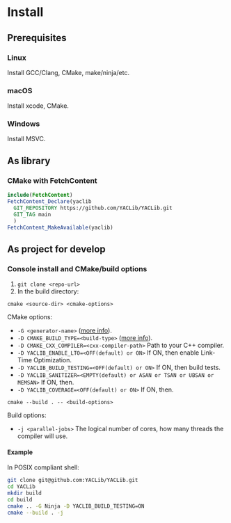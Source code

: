 # Install

## Prerequisites

### Linux

Install GCC/Clang, CMake, make/ninja/etc.

### macOS

Install xcode, CMake.

### Windows

Install MSVC.

## As library

### CMake with FetchContent

```cmake
include(FetchContent)
FetchContent_Declare(yaclib
  GIT_REPOSITORY https://github.com/YACLib/YACLib.git
  GIT_TAG main
  )
FetchContent_MakeAvailable(yaclib)
```

## As project for develop

### Console install and CMake/build options

1. `git clone <repo-url>`
2. In the build directory:

```
cmake <source-dir> <cmake-options>
```

CMake options:

* `-G <generator-name>`
  ([more info](https://cmake.org/cmake/help/latest/manual/cmake.1.html#options)).
* `-D CMAKE_BUILD_TYPE=<build-type>`
  ([more info](https://cmake.org/cmake/help/latest/variable/CMAKE_BUILD_TYPE.html)).
* `-D CMAKE_CXX_COMPILER=<cxx-compiler-path>`
  Path to your C++ compiler.
* `-D YACLIB_ENABLE_LTO=<OFF(default) or ON>`
  If ON, then enable Link-Time Optimization.
* `-D YACLIB_BUILD_TESTING=<OFF(default) or ON>`
  If ON, then build tests.
* `-D YACLIB_SANITIZER=<EMPTY(default) or ASAN or TSAN or UBSAN or MEMSAN>`
  If ON, then.
* `-D YACLIB_COVERAGE=<OFF(default) or ON>`
  If ON, then.

```
cmake --build . -- <build-options>
```

Build options:

* `-j <parallel-jobs>`
  The logical number of cores, how many threads the compiler will use.

#### Example

In POSIX compliant shell:

```bash
git clone git@github.com:YACLib/YACLib.git
cd YACLib
mkdir build
cd build
cmake .. -G Ninja -D YACLIB_BUILD_TESTING=ON
cmake --build . -j
```
